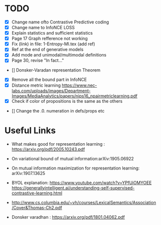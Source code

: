 # TODO

- [x]  Change name ofto Contrastive Predictive coding
- [x]  Change name to InfoNCE LOSS
- [x]  Explain statistics and sufficient statistics
- [x] Page 17 Graph refference not working
- [x] Fix (link) in file: 1-Entropy-MI.tex (add ref)
- [x] Ref at the end of generative models
- [x] Add mode and unimodal/multimodal definitions 
- [x] Page 30, revise "In fact..."
- [] Donsker-Varadan representation Theorem
- [x] Remove all the bound part in InfoNCE
- [x] Distance metric learning https://www.nec-labs.com/uploads/images/Department-Images/MediaAnalytics/papers/nips16_npairmetriclearning.pdf
- [x] Check if color of propositions is the same as the others
- [] Change the .0. numeration in defs/props etc

# Useful Links

- What makes good for representation learning : https://arxiv.org/pdf/2005.10243.pdf
- On variational bound of mutual information:arXiv:1905.06922
- On mutual information maximization for representation learning: arXiv:1907.13625
- BYOL explanation: https://www.youtube.com/watch?v=YPfUiOMYOEE
https://generallyintelligent.ai/understanding-self-supervised-contrastive-learning.html

- http://www.cs.columbia.edu/~vh/courses/LexicalSemantics/Association/Cover&Thomas-Ch2.pdf

- Donsker varadhan : https://arxiv.org/pdf/1801.04062.pdf